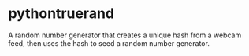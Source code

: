 # pythontruerand
A random number generator that creates a unique hash from a webcam feed, then uses the hash to seed a random number generator.
